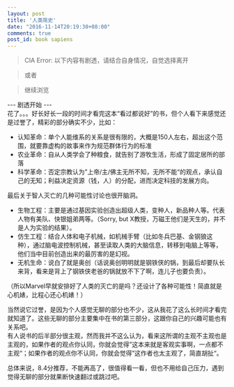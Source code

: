 ```yaml
---
layout: post
title: '人类简史'
date: "2016-11-14T20:19:30+08:00"
comments: true
post_id: book sapiens
---
```


> CIA Error: 以下内容有剧透，请结合自身情况，自觉选择离开






> 或者






> 继续浏览

--- 剧透开始 ---  
花了。。。好长好长一段的时间才看完这本“看过都说好”的书，但个人看下来感觉还是过誉了，精彩的部分确实不少，比如：

- 认知革命：单个人能维系的关系是很有限的，大概是150人左右，超出这个范围，就要靠虚构的故事来作为规范群体行为的标准
- 农业革命：自从人类学会了种粮食，就告别了游牧生活，形成了固定居所的部落
- 科学革命：否定宗教认为”上帝/主/佛主无所不知，无所不能“的观点，承认自己的无知；利益决定资源（钱，人）的分配，进而决定科技的发展方向。

最后关于智人灭亡的几种可能性讨论也很开脑洞。

- 生物工程：主要是通过基因实验创造出超级人类，变种人，新品种人等。代表人物有美队、快银姐弟两等。（Sorry, but X教授，万磁王他们是天生的，并不是人为实验的结果）。
- 仿生工程：结合人体和电子机械，如机械手臂（比如冬兵巴基、金钢狼这种），通过脑电波控制机械，甚至读取人类的大脑信息，转移到电脑上等等，他们当中目前创造出来的最厉害的是幻视。
- 无机生命：说白了就是奥创（话说奥创明明就是钢铁侠的锅，到最后却要队长来背，看来是背上了钢铁侠老爸的锅就放不下了啊，连儿子也要负责）。

（所以Marvel早就安排好了人类的灭亡的是吗？还设计了各种可能性！简直就是心机婊，比程心还心机婊！）

当然说它过誉，是因为个人感觉无聊的部分也不少，这从我花了这么长时间才看完就知道了。这些无聊的部分主要集中在书的第三部分，这跟你自己的兴趣可能也有关系吧。  
有人说书的后半部分很主观，然而我并不这么认为，看来这所谓的主观不主观也是主观的，如果作者的观点你认同，你就会觉得”这本来就是客观实事啊，一点都不主观“；如果作者的观点你不认同，你就会觉得”这作者也太主观了，简直胡扯“。

总体来说，8.4分推荐，不能再高了，很值得看一看，但也不用给自己压力，遇到觉得无聊的部分就果断快速翻过或跳过吧。
